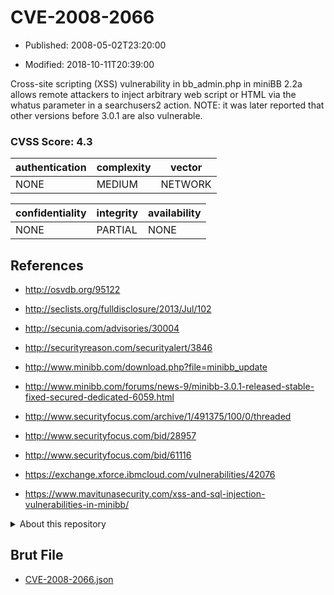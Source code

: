 # CVE-2008-2066

- Published: 2008-05-02T23:20:00

- Modified: 2018-10-11T20:39:00

Cross-site scripting (XSS) vulnerability in bb_admin.php in miniBB 2.2a allows remote attackers to inject arbitrary web script or HTML via the whatus parameter in a searchusers2 action.  NOTE: it was later reported that other versions before 3.0.1 are also vulnerable.

### CVSS Score: **4.3**

| authentication | complexity | vector |
| --- | --- | --- |
| NONE | MEDIUM | NETWORK |

| confidentiality | integrity | availability |
| --- | --- | --- |
| NONE | PARTIAL | NONE |

## References

* http://osvdb.org/95122

* http://seclists.org/fulldisclosure/2013/Jul/102

* http://secunia.com/advisories/30004

* http://securityreason.com/securityalert/3846

* http://www.minibb.com/download.php?file=minibb_update

* http://www.minibb.com/forums/news-9/minibb-3.0.1-released-stable-fixed-secured-dedicated-6059.html

* http://www.securityfocus.com/archive/1/491375/100/0/threaded

* http://www.securityfocus.com/bid/28957

* http://www.securityfocus.com/bid/61116

* https://exchange.xforce.ibmcloud.com/vulnerabilities/42076

* https://www.mavitunasecurity.com/xss-and-sql-injection-vulnerabilities-in-minibb/

<details>
<summary>About this repository</summary> 

  This repository is part of the project [Live Hack CVE](https://github.com/Live-Hack-CVE). Main website can be found [www.live-hack.org](https://www.live-hack.org) 
  
  Made by [Sn0wAlice](https://github.com/Sn0wAlice) for the people that care about security and need to have a feed of the latest CVEs. Hope you enjoy it, don't forget to star the repo and follow me on [Twitter](https://twitter.com/Sn0wAlice) and [Github](https://github.com/Sn0wAlice). And that is my [personnal website](https://www.alice-snow.me/)

  - [Home Page](https://github.com/Live-Hack-CVE)
  - [Framework](https://github.com/Live-Hack-CVE/cve-framework)
  - [CVE database](https://github.com/Live-Hack-CVE/full_database)
  - [Changelog](https://github.com/Live-Hack-CVE/Changelog)
</details>

## Brut File

* [CVE-2008-2066.json](https://raw.githubusercontent.com/Live-Hack-CVE/full_database/main/cves/2008/CVE-2008-2066.json)

